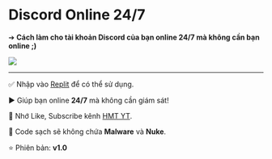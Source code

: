 # Discord Online 24/7
➔ **Cách làm cho tài khoản Discord của bạn online 24/7 mà không cần bạn online ;)**

<img src="https://raw.githubusercontent.com/HMT2008/Discord-Online-24-7/main/image.png"/>

---
✅ Nhập vào [Replit](replit.com) để có thể sử dụng.

▶️ Giúp bạn online **24/7** mà không cần giám sát!

🔔 Nhớ Like, Subscribe kênh [HMT YT](https://www.youtube.com/channel/UCkAI9_OVMYeexK_gk2HgZZg).

💾 Code sạch sẽ không chứa **Malware** và **Nuke**.

⭐ Phiên bản: **v1.0**
